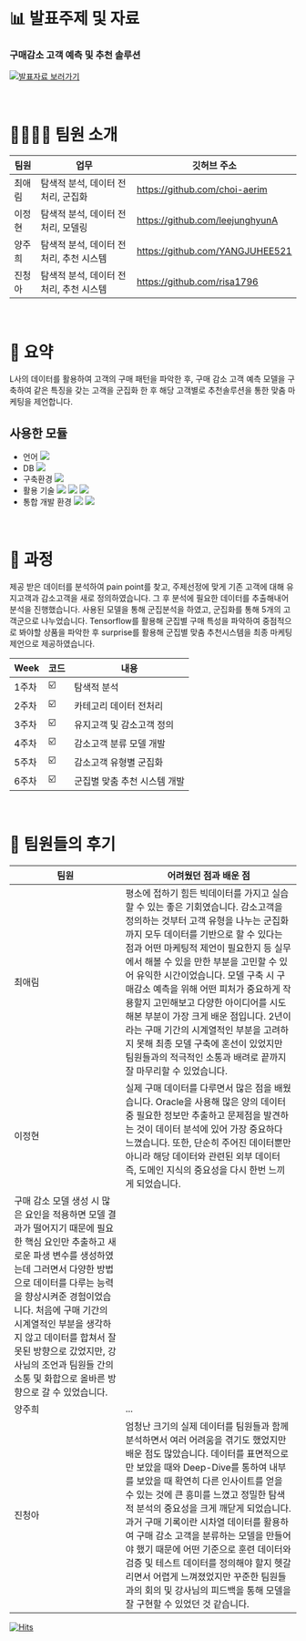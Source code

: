 # 📊 발표주제 및 자료
### 구매감소 고객 예측 및 추천 솔루션
[![발표자료 보러가기](https://user-images.githubusercontent.com/108326629/210029729-f3f9c7db-737b-4d11-b542-7294d28031e3.png "발표자료 보러가기")](https://github.com/leejunghyunA/second_projects/blob/761a779880515ff73c8a8cdf052d43f47b12c0b9/%E1%84%80%E1%85%AE%E1%84%86%E1%85%A2%E1%84%80%E1%85%A1%E1%86%B7%E1%84%89%E1%85%A9%20%E1%84%80%E1%85%A9%E1%84%80%E1%85%A2%E1%86%A8%20%E1%84%8B%E1%85%A8%E1%84%8E%E1%85%B3%E1%86%A8%20%E1%84%86%E1%85%B5%E1%86%BE%20%E1%84%8E%E1%85%AE%E1%84%8E%E1%85%A5%E1%86%AB%20%E1%84%89%E1%85%A9%E1%86%AF%E1%84%85%E1%85%AE%E1%84%89%E1%85%A7%E1%86%AB.pptx)<br/>

<br/>

# 👩‍👩‍👧‍👧 팀원 소개

| 팀원 | 업무 | 깃허브 주소 |
| ------ | -- | ----------- |
| 최애림 | 탐색적 분석, 데이터 전처리, 군집화 | https://github.com/choi-aerim |
| 이정현 | 탐색적 분석, 데이터 전처리, 모델링 | https://github.com/leejunghyunA |
| 양주희 | 탐색적 분석, 데이터 전처리, 추천 시스템 | https://github.com/YANGJUHEE521 |
| 진청아 | 탐색적 분석, 데이터 전처리, 추천 시스템 | https://github.com/risa1796 |

<br/>

# 🌱 요약
L사의 데이터를 활용하여 고객의 구매 패턴을 파악한 후, 구매 감소 고객 예측 모델을 구축하여 같은 특징을 갖는 고객을 군집화 한 후 해당 고객별로 추천솔루션을 통한 맞춤 마케팅을 제언합니다. 

## 사용한 모듈
- 언어 <img src="https://img.shields.io/badge/python-3776AB?style=flat-square&logo=python&logoColor=white"/>
- DB <img src="https://img.shields.io/badge/oracle-F80000?style=flat-square&logo=oracle&logoColor=white"/> 
- 구축환경 <img src="https://img.shields.io/badge/github-181717?style=flat-square&logo=github&logoColor=white"/> 
- 활용 기술 <img src="https://img.shields.io/badge/Scikit_learn-F7931E?style=flat-square&logo=scikit-learn&logoColor=black"/> <img src="https://img.shields.io/badge/Surprise-3776AB?"/> <img src="https://img.shields.io/badge/Pycaret-3776AB?"/>
- 통합 개발 환경 <img src="https://img.shields.io/badge/Anaconda-44A833?style=flat-square&logo=Anaconda&logoColor=black"/> <img src="https://img.shields.io/badge/Jupyter Notebook-F37626?style=flat-square&logo=Jupyter&logoColor=black"/>

<br/>

# 📣 과정
제공 받은 데이터를 분석하여 pain point를 찾고, 주제선정에 맞게 기존 고객에 대해 유지고객과 감소고객을 새로 정의하였습니다. 
그 후 분석에 필요한 데이터를 추출해내어 분석을 진행했습니다. 
사용된 모델을 통해 군집분석을 하였고, 군집화를 통해 5개의 고객군으로 나누었습니다. Tensorflow를 활용해 군집별 구매 특성을 파악하여 중점적으로 봐야할 상품을 파악한 후 surprise를 활용해 군집별 맞춤 추천시스템을 최종 마케팅 제언으로 제공하였습니다. 

| Week | 코드 | 내용|
| ------ | -- | ----------- |
| 1주차 | ☑️ | 탐색적 분석 |
| 2주차 | ☑️ | 카테고리 데이터 전처리 |
| 3주차 | ☑️ | 유지고객 및 감소고객 정의 |
| 4주차 | ☑️ | 감소고객 분류 모델 개발|
| 5주차 | ☑️ | 감소고객 유형별 군집화 |
| 6주차 | ☑️ | 군집별 맞춤 추천 시스템 개발 |

<br/>

# 💬 팀원들의 후기 

| 팀원 | 어려웠던 점과 배운 점 | 
| ------ | -- | 
| 최애림 | 평소에 접하기 힘든 빅데이터를 가지고 실습할 수 있는 좋은 기회였습니다. 감소고객을 정의하는 것부터 고객 유형을 나누는 군집화까지 모두 데이터를 기반으로 할 수 있다는 점과 어떤 마케팅적 제언이 필요한지 등 실무에서 해볼 수 있을 만한 부분을 고민할 수 있어 유익한 시간이었습니다. 모델 구축 시 구매감소 예측을 위해 어떤 피처가 중요하게 작용할지 고민해보고 다양한 아이디어를 시도해본 부분이 가장 크게 배운 점입니다. 2년이라는 구매 기간의 시계열적인 부분을 고려하지 못해 최종 모델 구축에 혼선이 있었지만 팀원들과의 적극적인 소통과 배려로 끝까지 잘 마무리할 수 있었습니다.| 
| 이정현 | 실제 구매 데이터를 다루면서 많은 점을 배웠습니다. Oracle을 사용해 많은 양의 데이터 중 필요한 정보만 추출하고 문제점을 발견하는 것이 데이터 분석에 있어 가장 중요하다 느꼈습니다. 또한, 단순히 주어진 데이터뿐만 아니라 해당 데이터와 관련된 외부 데이터 즉, 도메인 지식의 중요성을 다시 한번 느끼게 되었습니다. 
구매 감소 모델 생성 시 많은 요인을 적용하면 모델 결과가 떨어지기 때문에 필요한 핵심 요인만 추출하고 새로운 파생 변수를 생성하였는데 그러면서 다양한 방법으로 데이터를 다루는 능력을 향상시켜준 경험이었습니다. 처음에 구매 기간의 시계열적인 부분을 생각하지 않고 데이터를 합쳐서 잘못된 방향으로 갔었지만, 강사님의 조언과 팀원들 간의 소통 및 화합으로 올바른 방향으로 갈 수 있었습니다.|
| 양주희 | ... | 
| 진청아 | 엄청난 크기의 실제 데이터를 팀원들과 함께 분석하면서 여러 어려움을 겪기도 했었지만 배운 점도 많았습니다. 데이터를 표면적으로만 보았을 때와 Deep-Dive를 통하여 내부를 보았을 때 확연히 다른 인사이트를 얻을 수 있는 것에 큰 흥미를 느꼈고 정밀한 탐색적 분석의 중요성을 크게 깨닫게 되었습니다. 과거 구매 기록이란 시차열 데이터를 활용하여 구매 감소 고객을 분류하는 모델을 만들어야 했기 때문에 어떤 기준으로 훈련 데이터와 검증 및 테스트 데이터를 정의해야 할지 헷갈리면서 어렵게 느껴졌었지만 꾸준한 팀원들과의 회의 및 강사님의 피드백을 통해 모델을 잘 구현할 수 있었던 것 같습니다. 

[![Hits](https://hits.seeyoufarm.com/api/count/incr/badge.svg?url=https%3A%2F%2Fgithub.com%2Fchoi-aerim%2F220924_1027-ML-project&count_bg=%23D54A1C&title_bg=%23555555&icon=myspace.svg&icon_color=%23E7E7E7&title=hits&edge_flat=false)](https://hits.seeyoufarm.com)
